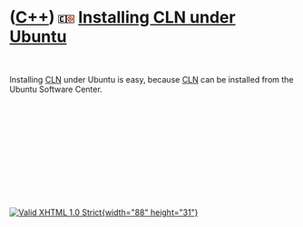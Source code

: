 



 

 

 

 

 

([C++](Cpp.htm)) ![CLN](PicCln.png)![Ubuntu](PicUbuntu.png) [Installing CLN under Ubuntu](CppClnInstallUbuntu.htm)
==================================================================================================================

 

Installing [CLN](CppCln.htm) under Ubuntu is easy, because
[CLN](CppCln.htm) can be installed from the Ubuntu Software Center.

 

 

 

 

 





 

[![Valid XHTML 1.0 Strict](valid-xhtml10.png){width="88"
height="31"}](http://validator.w3.org/check?uri=referer)
